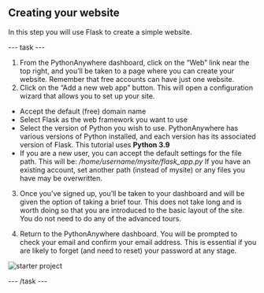 ## Creating your website

In this step you will use Flask to create a simple website.

--- task ---

1. From the PythonAnywhere dashboard, click on the “Web” link near the top right, and you’ll be taken to a page where you can create your website.  Remember that free accounts can have just one website.
2. Click on the “Add a new web app” button. This will open a configuration wizard that allows you to set up your site. 

+ Accept the default (free) domain name
+ Select Flask as the web framework you want to use
+ Select the version of Python you wish to use. PythonAnywhere has various versions of Python installed, and each version has its associated version of Flask. This tutorial uses **Python 3.9**
+ If you are a new user, you can accept the default settings for the file path. This will be: 
*/home/username/mysite/flask_app.py*
If you have an existing account, set another path (instead of mysite) or any files you have may be overwritten. 


3. Once you’ve signed up, you’ll be taken to your dashboard and will be given the option of taking a brief tour. This does not take long and is worth doing so that you are introduced to the basic layout of the site. You do not need to do any of the advanced tours.
   
4. Return to the PythonAnywhere dashboard. You will be prompted to check your email and confirm your email address. This is essential if you are likely to forget (and need to reset) your password at any stage.

 
![starter project](images/starter_project.png)

--- /task ---
